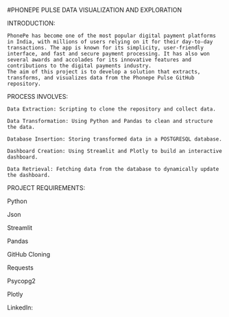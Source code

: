 #PHONEPE PULSE DATA VISUALIZATION AND EXPLORATION



INTRODUCTION:

    PhonePe has become one of the most popular digital payment platforms in India, with millions of users relying on it for their day-to-day transactions. The app is known for its simplicity, user-friendly interface, and fast and secure payment processing. It has also won several awards and accolades for its innovative features and contributions to the digital payments industry.
    The aim of this project is to develop a solution that extracts, transforms, and visualizes data from the Phonepe Pulse GitHub repository. 
    
PROCESS INVOLVES:

    Data Extraction: Scripting to clone the repository and collect data.

    Data Transformation: Using Python and Pandas to clean and structure the data.

    Database Insertion: Storing transformed data in a POSTGRESQL database.

    Dashboard Creation: Using Streamlit and Plotly to build an interactive dashboard.

    Data Retrieval: Fetching data from the database to dynamically update the dashboard.

PROJECT REQUIREMENTS:

Python

Json

Streamlit

Pandas

GitHub Cloning 

Requests

Psycopg2

Plotly


LinkedIn: 
